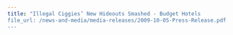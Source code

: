 ```yaml
---
title: "Illegal Ciggies’ New Hideouts Smashed - Budget Hotels 
file_url: /news-and-media/media-releases/2009-10-05-Press-Release.pdf
---
```

